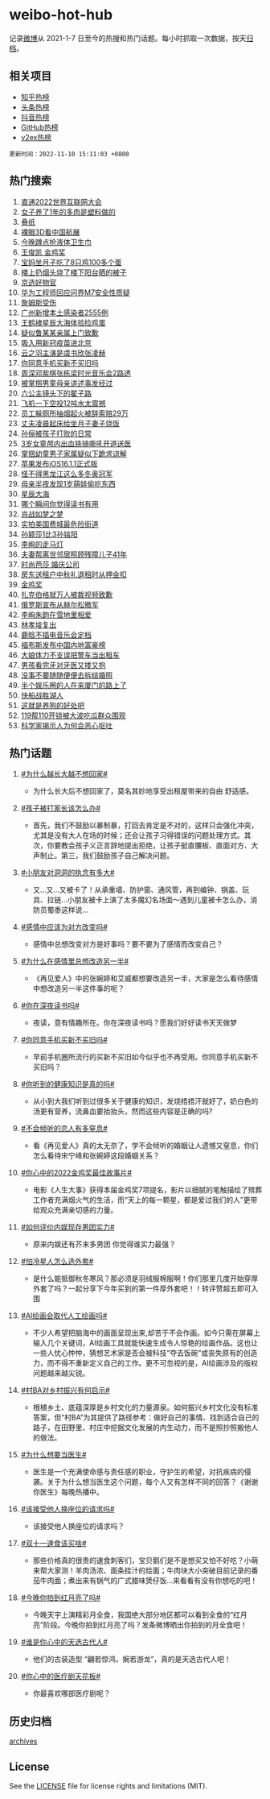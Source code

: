 # weibo-hot-hub

记录[微博](https://www.weibo.com)从 2021-1-7 日至今的热搜和热门话题。每小时抓取一次数据，按天[归档](archives)。

## 相关项目

- [知乎热榜](https://github.com/lonnyzhang423/zhihu-hot-hub)
- [头条热榜](https://github.com/lonnyzhang423/toutiao-hot-hub)
- [抖音热榜](https://github.com/lonnyzhang423/douyin-hot-hub)
- [GitHub热榜](https://github.com/lonnyzhang423/github-hot-hub)
- [v2ex热榜](https://github.com/lonnyzhang423/v2ex-hot-hub)


`更新时间：2022-11-10 15:11:03 +0800`

## 热门搜索

1. [直通2022世界互联网大会](https://m.weibo.cn/search?containerid=100103type%3D1%26t%3D10%26q%3D%23%E7%9B%B4%E9%80%9A2022%E4%B8%96%E7%95%8C%E4%BA%92%E8%81%94%E7%BD%91%E5%A4%A7%E4%BC%9A%23&stream_entry_id=51&isnewpage=1&extparam=seat%3D1%26c_type%3D51%26filter_type%3Drealtimehot%26pos%3D0%26cate%3D10103%26dgr%3D0%26display_time%3D1668064261%26pre_seqid%3D1668064261982012058308&luicode=10000011&lfid=106003type%253D25%2526t%253D3%2526disable_hot%253D1%2526filter_type%253Drealtimehot)
1. [女子养了1年的多肉是塑料做的](https://m.weibo.cn/search?containerid=100103type%3D1%26t%3D10%26q%3D%23%E5%A5%B3%E5%AD%90%E5%85%BB%E4%BA%861%E5%B9%B4%E7%9A%84%E5%A4%9A%E8%82%89%E6%98%AF%E5%A1%91%E6%96%99%E5%81%9A%E7%9A%84%23&stream_entry_id=31&isnewpage=1&extparam=seat%3D1%26c_type%3D31%26filter_type%3Drealtimehot%26pos%3D0%26band_rank%3D1%26q%3D%2523%25E5%25A5%25B3%25E5%25AD%2590%25E5%2585%25BB%25E4%25BA%25861%25E5%25B9%25B4%25E7%259A%2584%25E5%25A4%259A%25E8%2582%2589%25E6%2598%25AF%25E5%25A1%2591%25E6%2596%2599%25E5%2581%259A%25E7%259A%2584%2523%26dgr%3D0%26realpos%3D1%26flag%3D0%26cate%3D5001%26lcate%3D5001%26display_time%3D1668064261%26pre_seqid%3D1668064261982012058308&luicode=10000011&lfid=106003type%253D25%2526t%253D3%2526disable_hot%253D1%2526filter_type%253Drealtimehot)
1. [叠纸](https://m.weibo.cn/search?containerid=100103type%3D1%26t%3D10%26q%3D%E5%8F%A0%E7%BA%B8&stream_entry_id=31&isnewpage=1&extparam=seat%3D1%26c_type%3D31%26filter_type%3Drealtimehot%26pos%3D1%26band_rank%3D2%26q%3D%25E5%258F%25A0%25E7%25BA%25B8%26dgr%3D0%26realpos%3D2%26flag%3D1%26cate%3D5001%26lcate%3D5001%26display_time%3D1668064261%26pre_seqid%3D1668064261982012058308&luicode=10000011&lfid=106003type%253D25%2526t%253D3%2526disable_hot%253D1%2526filter_type%253Drealtimehot)
1. [裸眼3D看中国航展](https://m.weibo.cn/search?containerid=100103type%3D1%26t%3D10%26q%3D%23%E8%A3%B8%E7%9C%BC3D%E7%9C%8B%E4%B8%AD%E5%9B%BD%E8%88%AA%E5%B1%95%23&stream_entry_id=31&isnewpage=1&extparam=seat%3D1%26c_type%3D31%26filter_type%3Drealtimehot%26pos%3D2%26band_rank%3D3%26q%3D%2523%25E8%25A3%25B8%25E7%259C%25BC3D%25E7%259C%258B%25E4%25B8%25AD%25E5%259B%25BD%25E8%2588%25AA%25E5%25B1%2595%2523%26dgr%3D0%26realpos%3D3%26flag%3D0%26cate%3D5001%26lcate%3D5001%26display_time%3D1668064261%26pre_seqid%3D1668064261982012058308&luicode=10000011&lfid=106003type%253D25%2526t%253D3%2526disable_hot%253D1%2526filter_type%253Drealtimehot)
1. [今晚蹲点抢液体卫生巾](https://m.weibo.cn/search?containerid=100103type%3D1%26t%3D10%26q%3D%23%E4%BB%8A%E6%99%9A%E8%B9%B2%E7%82%B9%E6%8A%A2%E6%B6%B2%E4%BD%93%E5%8D%AB%E7%94%9F%E5%B7%BE%23&stream_entry_id=31&isnewpage=1&extparam=seat%3D1%26c_type%3D31%26filter_type%3Drealtimehot%26topic_ad%3D1%26pos%3D3%26band_rank%3D4%26q%3D%2523%25E4%25BB%258A%25E6%2599%259A%25E8%25B9%25B2%25E7%2582%25B9%25E6%258A%25A2%25E6%25B6%25B2%25E4%25BD%2593%25E5%258D%25AB%25E7%2594%259F%25E5%25B7%25BE%2523%26dgr%3D0%26adid%3D171368%26cate%3D5001%26lcate%3D5001%26display_time%3D1668064261%26pre_seqid%3D1668064261982012058308&luicode=10000011&lfid=106003type%253D25%2526t%253D3%2526disable_hot%253D1%2526filter_type%253Drealtimehot)
1. [王俊凯 金鸡奖](https://m.weibo.cn/search?containerid=100103type%3D1%26t%3D10%26q%3D%E7%8E%8B%E4%BF%8A%E5%87%AF+%E9%87%91%E9%B8%A1%E5%A5%96&stream_entry_id=31&isnewpage=1&extparam=seat%3D1%26c_type%3D31%26filter_type%3Drealtimehot%26pos%3D4%26band_rank%3D4%26q%3D%25E7%258E%258B%25E4%25BF%258A%25E5%2587%25AF%2520%25E9%2587%2591%25E9%25B8%25A1%25E5%25A5%2596%26dgr%3D0%26realpos%3D4%26flag%3D1%26cate%3D5001%26lcate%3D5001%26display_time%3D1668064261%26pre_seqid%3D1668064261982012058308&luicode=10000011&lfid=106003type%253D25%2526t%253D3%2526disable_hot%253D1%2526filter_type%253Drealtimehot)
1. [宝妈坐月子吃了8只鸡100多个蛋](https://m.weibo.cn/search?containerid=100103type%3D1%26t%3D10%26q%3D%23%E5%AE%9D%E5%A6%88%E5%9D%90%E6%9C%88%E5%AD%90%E5%90%83%E4%BA%868%E5%8F%AA%E9%B8%A1100%E5%A4%9A%E4%B8%AA%E8%9B%8B%23&stream_entry_id=31&isnewpage=1&extparam=seat%3D1%26c_type%3D31%26filter_type%3Drealtimehot%26pos%3D5%26band_rank%3D5%26q%3D%2523%25E5%25AE%259D%25E5%25A6%2588%25E5%259D%2590%25E6%259C%2588%25E5%25AD%2590%25E5%2590%2583%25E4%25BA%25868%25E5%258F%25AA%25E9%25B8%25A1100%25E5%25A4%259A%25E4%25B8%25AA%25E8%259B%258B%2523%26dgr%3D0%26realpos%3D5%26flag%3D2%26cate%3D5001%26lcate%3D5001%26display_time%3D1668064261%26pre_seqid%3D1668064261982012058308&luicode=10000011&lfid=106003type%253D25%2526t%253D3%2526disable_hot%253D1%2526filter_type%253Drealtimehot)
1. [楼上扔烟头烧了楼下阳台晒的被子](https://m.weibo.cn/search?containerid=100103type%3D1%26t%3D10%26q%3D%23%E6%A5%BC%E4%B8%8A%E6%89%94%E7%83%9F%E5%A4%B4%E7%83%A7%E4%BA%86%E6%A5%BC%E4%B8%8B%E9%98%B3%E5%8F%B0%E6%99%92%E7%9A%84%E8%A2%AB%E5%AD%90%23&stream_entry_id=31&isnewpage=1&extparam=seat%3D1%26c_type%3D31%26filter_type%3Drealtimehot%26pos%3D6%26band_rank%3D6%26q%3D%2523%25E6%25A5%25BC%25E4%25B8%258A%25E6%2589%2594%25E7%2583%259F%25E5%25A4%25B4%25E7%2583%25A7%25E4%25BA%2586%25E6%25A5%25BC%25E4%25B8%258B%25E9%2598%25B3%25E5%258F%25B0%25E6%2599%2592%25E7%259A%2584%25E8%25A2%25AB%25E5%25AD%2590%2523%26dgr%3D0%26realpos%3D6%26flag%3D1%26cate%3D5001%26lcate%3D5001%26display_time%3D1668064261%26pre_seqid%3D1668064261982012058308&luicode=10000011&lfid=106003type%253D25%2526t%253D3%2526disable_hot%253D1%2526filter_type%253Drealtimehot)
1. [京选好物官](https://m.weibo.cn/search?containerid=100103type%3D1%26t%3D10%26q%3D%23%E4%BA%AC%E9%80%89%E5%A5%BD%E7%89%A9%E5%AE%98%23&stream_entry_id=31&isnewpage=1&extparam=seat%3D1%26c_type%3D31%26filter_type%3Drealtimehot%26topic_ad%3D1%26pos%3D7%26band_rank%3D7%26q%3D%2523%25E4%25BA%25AC%25E9%2580%2589%25E5%25A5%25BD%25E7%2589%25A9%25E5%25AE%2598%2523%26dgr%3D0%26adid%3D170898%26cate%3D5001%26lcate%3D5001%26display_time%3D1668064261%26pre_seqid%3D1668064261982012058308&luicode=10000011&lfid=106003type%253D25%2526t%253D3%2526disable_hot%253D1%2526filter_type%253Drealtimehot)
1. [华为工程师回应问界M7安全性质疑](https://m.weibo.cn/search?containerid=100103type%3D1%26t%3D10%26q%3D%23%E5%8D%8E%E4%B8%BA%E5%B7%A5%E7%A8%8B%E5%B8%88%E5%9B%9E%E5%BA%94%E9%97%AE%E7%95%8CM7%E5%AE%89%E5%85%A8%E6%80%A7%E8%B4%A8%E7%96%91%23&stream_entry_id=31&isnewpage=1&extparam=seat%3D1%26c_type%3D31%26filter_type%3Drealtimehot%26pos%3D8%26band_rank%3D7%26q%3D%2523%25E5%258D%258E%25E4%25B8%25BA%25E5%25B7%25A5%25E7%25A8%258B%25E5%25B8%2588%25E5%259B%259E%25E5%25BA%2594%25E9%2597%25AE%25E7%2595%258CM7%25E5%25AE%2589%25E5%2585%25A8%25E6%2580%25A7%25E8%25B4%25A8%25E7%2596%2591%2523%26dgr%3D0%26realpos%3D7%26flag%3D1%26cate%3D5001%26lcate%3D5001%26display_time%3D1668064261%26pre_seqid%3D1668064261982012058308&luicode=10000011&lfid=106003type%253D25%2526t%253D3%2526disable_hot%253D1%2526filter_type%253Drealtimehot)
1. [詹姆斯受伤](https://m.weibo.cn/search?containerid=100103type%3D1%26t%3D10%26q%3D%23%E8%A9%B9%E5%A7%86%E6%96%AF%E5%8F%97%E4%BC%A4%23&stream_entry_id=31&isnewpage=1&extparam=seat%3D1%26c_type%3D31%26filter_type%3Drealtimehot%26pos%3D9%26band_rank%3D8%26q%3D%2523%25E8%25A9%25B9%25E5%25A7%2586%25E6%2596%25AF%25E5%258F%2597%25E4%25BC%25A4%2523%26dgr%3D0%26realpos%3D8%26flag%3D1%26cate%3D5001%26lcate%3D5001%26display_time%3D1668064261%26pre_seqid%3D1668064261982012058308&luicode=10000011&lfid=106003type%253D25%2526t%253D3%2526disable_hot%253D1%2526filter_type%253Drealtimehot)
1. [广州新增本土感染者2555例](https://m.weibo.cn/search?containerid=100103type%3D1%26t%3D10%26q%3D%23%E5%B9%BF%E5%B7%9E%E6%96%B0%E5%A2%9E%E6%9C%AC%E5%9C%9F%E6%84%9F%E6%9F%93%E8%80%852555%E4%BE%8B%23&stream_entry_id=31&isnewpage=1&extparam=seat%3D1%26c_type%3D31%26filter_type%3Drealtimehot%26pos%3D10%26band_rank%3D9%26q%3D%2523%25E5%25B9%25BF%25E5%25B7%259E%25E6%2596%25B0%25E5%25A2%259E%25E6%259C%25AC%25E5%259C%259F%25E6%2584%259F%25E6%259F%2593%25E8%2580%25852555%25E4%25BE%258B%2523%26dgr%3D0%26realpos%3D9%26flag%3D0%26cate%3D5001%26lcate%3D5001%26display_time%3D1668064261%26pre_seqid%3D1668064261982012058308&luicode=10000011&lfid=106003type%253D25%2526t%253D3%2526disable_hot%253D1%2526filter_type%253Drealtimehot)
1. [王鹤棣星辰大海体验捡鸡蛋](https://m.weibo.cn/search?containerid=100103type%3D1%26t%3D10%26q%3D%23%E7%8E%8B%E9%B9%A4%E6%A3%A3%E6%98%9F%E8%BE%B0%E5%A4%A7%E6%B5%B7%E4%BD%93%E9%AA%8C%E6%8D%A1%E9%B8%A1%E8%9B%8B%23&stream_entry_id=31&isnewpage=1&extparam=seat%3D1%26c_type%3D31%26filter_type%3Drealtimehot%26pos%3D11%26band_rank%3D10%26q%3D%2523%25E7%258E%258B%25E9%25B9%25A4%25E6%25A3%25A3%25E6%2598%259F%25E8%25BE%25B0%25E5%25A4%25A7%25E6%25B5%25B7%25E4%25BD%2593%25E9%25AA%258C%25E6%258D%25A1%25E9%25B8%25A1%25E8%259B%258B%2523%26dgr%3D0%26realpos%3D10%26flag%3D1%26cate%3D5001%26lcate%3D5001%26display_time%3D1668064261%26pre_seqid%3D1668064261982012058308&luicode=10000011&lfid=106003type%253D25%2526t%253D3%2526disable_hot%253D1%2526filter_type%253Drealtimehot)
1. [疑似鲁某某亲属上门致歉](https://m.weibo.cn/search?containerid=100103type%3D1%26t%3D10%26q%3D%23%E7%96%91%E4%BC%BC%E9%B2%81%E6%9F%90%E6%9F%90%E4%BA%B2%E5%B1%9E%E4%B8%8A%E9%97%A8%E8%87%B4%E6%AD%89%23&stream_entry_id=31&isnewpage=1&extparam=seat%3D1%26c_type%3D31%26filter_type%3Drealtimehot%26pos%3D12%26band_rank%3D11%26q%3D%2523%25E7%2596%2591%25E4%25BC%25BC%25E9%25B2%2581%25E6%259F%2590%25E6%259F%2590%25E4%25BA%25B2%25E5%25B1%259E%25E4%25B8%258A%25E9%2597%25A8%25E8%2587%25B4%25E6%25AD%2589%2523%26dgr%3D0%26realpos%3D11%26flag%3D2%26cate%3D5001%26lcate%3D5001%26display_time%3D1668064261%26pre_seqid%3D1668064261982012058308&luicode=10000011&lfid=106003type%253D25%2526t%253D3%2526disable_hot%253D1%2526filter_type%253Drealtimehot)
1. [吸入用新冠疫苗进北京](https://m.weibo.cn/search?containerid=100103type%3D1%26t%3D10%26q%3D%23%E5%90%B8%E5%85%A5%E7%94%A8%E6%96%B0%E5%86%A0%E7%96%AB%E8%8B%97%E8%BF%9B%E5%8C%97%E4%BA%AC%23&stream_entry_id=31&isnewpage=1&extparam=seat%3D1%26c_type%3D31%26filter_type%3Drealtimehot%26pos%3D13%26band_rank%3D12%26q%3D%2523%25E5%2590%25B8%25E5%2585%25A5%25E7%2594%25A8%25E6%2596%25B0%25E5%2586%25A0%25E7%2596%25AB%25E8%258B%2597%25E8%25BF%259B%25E5%258C%2597%25E4%25BA%25AC%2523%26dgr%3D0%26realpos%3D12%26flag%3D1%26cate%3D5001%26lcate%3D5001%26display_time%3D1668064261%26pre_seqid%3D1668064261982012058308&luicode=10000011&lfid=106003type%253D25%2526t%253D3%2526disable_hot%253D1%2526filter_type%253Drealtimehot)
1. [云之羽主演是虞书欣张凌赫](https://m.weibo.cn/search?containerid=100103type%3D1%26t%3D10%26q%3D%23%E4%BA%91%E4%B9%8B%E7%BE%BD%E4%B8%BB%E6%BC%94%E6%98%AF%E8%99%9E%E4%B9%A6%E6%AC%A3%E5%BC%A0%E5%87%8C%E8%B5%AB%23&stream_entry_id=31&isnewpage=1&extparam=seat%3D1%26c_type%3D31%26filter_type%3Drealtimehot%26pos%3D14%26band_rank%3D13%26q%3D%2523%25E4%25BA%2591%25E4%25B9%258B%25E7%25BE%25BD%25E4%25B8%25BB%25E6%25BC%2594%25E6%2598%25AF%25E8%2599%259E%25E4%25B9%25A6%25E6%25AC%25A3%25E5%25BC%25A0%25E5%2587%258C%25E8%25B5%25AB%2523%26dgr%3D0%26realpos%3D13%26flag%3D0%26cate%3D5001%26lcate%3D5001%26display_time%3D1668064261%26pre_seqid%3D1668064261982012058308&luicode=10000011&lfid=106003type%253D25%2526t%253D3%2526disable_hot%253D1%2526filter_type%253Drealtimehot)
1. [你同意手机买新不买旧吗](https://m.weibo.cn/search?containerid=100103type%3D1%26t%3D10%26q%3D%23%E4%BD%A0%E5%90%8C%E6%84%8F%E6%89%8B%E6%9C%BA%E4%B9%B0%E6%96%B0%E4%B8%8D%E4%B9%B0%E6%97%A7%E5%90%97%23&stream_entry_id=31&isnewpage=1&extparam=seat%3D1%26c_type%3D31%26filter_type%3Drealtimehot%26pos%3D15%26band_rank%3D14%26q%3D%2523%25E4%25BD%25A0%25E5%2590%258C%25E6%2584%258F%25E6%2589%258B%25E6%259C%25BA%25E4%25B9%25B0%25E6%2596%25B0%25E4%25B8%258D%25E4%25B9%25B0%25E6%2597%25A7%25E5%2590%2597%2523%26dgr%3D0%26realpos%3D14%26flag%3D0%26cate%3D5001%26lcate%3D5001%26display_time%3D1668064261%26pre_seqid%3D1668064261982012058308&luicode=10000011&lfid=106003type%253D25%2526t%253D3%2526disable_hot%253D1%2526filter_type%253Drealtimehot)
1. [周深邓紫棋张栋梁时光音乐会2路透](https://m.weibo.cn/search?containerid=100103type%3D1%26t%3D10%26q%3D%23%E5%91%A8%E6%B7%B1%E9%82%93%E7%B4%AB%E6%A3%8B%E5%BC%A0%E6%A0%8B%E6%A2%81%E6%97%B6%E5%85%89%E9%9F%B3%E4%B9%90%E4%BC%9A2%E8%B7%AF%E9%80%8F%23&stream_entry_id=31&isnewpage=1&extparam=seat%3D1%26c_type%3D31%26filter_type%3Drealtimehot%26pos%3D16%26band_rank%3D15%26q%3D%2523%25E5%2591%25A8%25E6%25B7%25B1%25E9%2582%2593%25E7%25B4%25AB%25E6%25A3%258B%25E5%25BC%25A0%25E6%25A0%258B%25E6%25A2%2581%25E6%2597%25B6%25E5%2585%2589%25E9%259F%25B3%25E4%25B9%2590%25E4%25BC%259A2%25E8%25B7%25AF%25E9%2580%258F%2523%26dgr%3D0%26realpos%3D15%26flag%3D0%26cate%3D5001%26lcate%3D5001%26display_time%3D1668064261%26pre_seqid%3D1668064261982012058308&luicode=10000011&lfid=106003type%253D25%2526t%253D3%2526disable_hot%253D1%2526filter_type%253Drealtimehot)
1. [被掌掴男童母亲讲述事发经过](https://m.weibo.cn/search?containerid=100103type%3D1%26t%3D10%26q%3D%23%E8%A2%AB%E6%8E%8C%E6%8E%B4%E7%94%B7%E7%AB%A5%E6%AF%8D%E4%BA%B2%E8%AE%B2%E8%BF%B0%E4%BA%8B%E5%8F%91%E7%BB%8F%E8%BF%87%23&stream_entry_id=31&isnewpage=1&extparam=seat%3D1%26c_type%3D31%26filter_type%3Drealtimehot%26pos%3D17%26band_rank%3D16%26q%3D%2523%25E8%25A2%25AB%25E6%258E%258C%25E6%258E%25B4%25E7%2594%25B7%25E7%25AB%25A5%25E6%25AF%258D%25E4%25BA%25B2%25E8%25AE%25B2%25E8%25BF%25B0%25E4%25BA%258B%25E5%258F%2591%25E7%25BB%258F%25E8%25BF%2587%2523%26dgr%3D0%26realpos%3D16%26flag%3D0%26cate%3D5001%26lcate%3D5001%26display_time%3D1668064261%26pre_seqid%3D1668064261982012058308&luicode=10000011&lfid=106003type%253D25%2526t%253D3%2526disable_hot%253D1%2526filter_type%253Drealtimehot)
1. [六公主镜头下的翟子路](https://m.weibo.cn/search?containerid=100103type%3D1%26t%3D10%26q%3D%23%E5%85%AD%E5%85%AC%E4%B8%BB%E9%95%9C%E5%A4%B4%E4%B8%8B%E7%9A%84%E7%BF%9F%E5%AD%90%E8%B7%AF%23&stream_entry_id=31&isnewpage=1&extparam=seat%3D1%26c_type%3D31%26filter_type%3Drealtimehot%26pos%3D18%26band_rank%3D17%26q%3D%2523%25E5%2585%25AD%25E5%2585%25AC%25E4%25B8%25BB%25E9%2595%259C%25E5%25A4%25B4%25E4%25B8%258B%25E7%259A%2584%25E7%25BF%259F%25E5%25AD%2590%25E8%25B7%25AF%2523%26dgr%3D0%26realpos%3D17%26flag%3D1%26cate%3D5001%26lcate%3D5001%26display_time%3D1668064261%26pre_seqid%3D1668064261982012058308&luicode=10000011&lfid=106003type%253D25%2526t%253D3%2526disable_hot%253D1%2526filter_type%253Drealtimehot)
1. [飞机一下空投12吨水太震撼](https://m.weibo.cn/search?containerid=100103type%3D1%26t%3D10%26q%3D%23%E9%A3%9E%E6%9C%BA%E4%B8%80%E4%B8%8B%E7%A9%BA%E6%8A%9512%E5%90%A8%E6%B0%B4%E5%A4%AA%E9%9C%87%E6%92%BC%23&stream_entry_id=31&isnewpage=1&extparam=seat%3D1%26c_type%3D31%26filter_type%3Drealtimehot%26pos%3D19%26band_rank%3D18%26q%3D%2523%25E9%25A3%259E%25E6%259C%25BA%25E4%25B8%2580%25E4%25B8%258B%25E7%25A9%25BA%25E6%258A%259512%25E5%2590%25A8%25E6%25B0%25B4%25E5%25A4%25AA%25E9%259C%2587%25E6%2592%25BC%2523%26dgr%3D0%26realpos%3D18%26flag%3D1%26cate%3D5001%26lcate%3D5001%26display_time%3D1668064261%26pre_seqid%3D1668064261982012058308&luicode=10000011&lfid=106003type%253D25%2526t%253D3%2526disable_hot%253D1%2526filter_type%253Drealtimehot)
1. [员工躲厕所抽烟起火被辞索赔29万](https://m.weibo.cn/search?containerid=100103type%3D1%26t%3D10%26q%3D%23%E5%91%98%E5%B7%A5%E8%BA%B2%E5%8E%95%E6%89%80%E6%8A%BD%E7%83%9F%E8%B5%B7%E7%81%AB%E8%A2%AB%E8%BE%9E%E7%B4%A2%E8%B5%9429%E4%B8%87%23&stream_entry_id=31&isnewpage=1&extparam=seat%3D1%26c_type%3D31%26filter_type%3Drealtimehot%26pos%3D20%26band_rank%3D19%26q%3D%2523%25E5%2591%2598%25E5%25B7%25A5%25E8%25BA%25B2%25E5%258E%2595%25E6%2589%2580%25E6%258A%25BD%25E7%2583%259F%25E8%25B5%25B7%25E7%2581%25AB%25E8%25A2%25AB%25E8%25BE%259E%25E7%25B4%25A2%25E8%25B5%259429%25E4%25B8%2587%2523%26dgr%3D0%26realpos%3D19%26flag%3D0%26cate%3D5001%26lcate%3D5001%26display_time%3D1668064261%26pre_seqid%3D1668064261982012058308&luicode=10000011&lfid=106003type%253D25%2526t%253D3%2526disable_hot%253D1%2526filter_type%253Drealtimehot)
1. [丈夫凌晨起床给坐月子妻子烧饭](https://m.weibo.cn/search?containerid=100103type%3D1%26t%3D10%26q%3D%23%E4%B8%88%E5%A4%AB%E5%87%8C%E6%99%A8%E8%B5%B7%E5%BA%8A%E7%BB%99%E5%9D%90%E6%9C%88%E5%AD%90%E5%A6%BB%E5%AD%90%E7%83%A7%E9%A5%AD%23&stream_entry_id=31&isnewpage=1&extparam=seat%3D1%26c_type%3D31%26filter_type%3Drealtimehot%26pos%3D21%26band_rank%3D20%26q%3D%2523%25E4%25B8%2588%25E5%25A4%25AB%25E5%2587%258C%25E6%2599%25A8%25E8%25B5%25B7%25E5%25BA%258A%25E7%25BB%2599%25E5%259D%2590%25E6%259C%2588%25E5%25AD%2590%25E5%25A6%25BB%25E5%25AD%2590%25E7%2583%25A7%25E9%25A5%25AD%2523%26dgr%3D0%26realpos%3D20%26flag%3D0%26cate%3D5001%26lcate%3D5001%26display_time%3D1668064261%26pre_seqid%3D1668064261982012058308&luicode=10000011&lfid=106003type%253D25%2526t%253D3%2526disable_hot%253D1%2526filter_type%253Drealtimehot)
1. [孙俪被孩子打败的日常](https://m.weibo.cn/search?containerid=100103type%3D1%26t%3D10%26q%3D%23%E5%AD%99%E4%BF%AA%E8%A2%AB%E5%AD%A9%E5%AD%90%E6%89%93%E8%B4%A5%E7%9A%84%E6%97%A5%E5%B8%B8%23&stream_entry_id=31&isnewpage=1&extparam=seat%3D1%26c_type%3D31%26filter_type%3Drealtimehot%26pos%3D22%26band_rank%3D21%26q%3D%2523%25E5%25AD%2599%25E4%25BF%25AA%25E8%25A2%25AB%25E5%25AD%25A9%25E5%25AD%2590%25E6%2589%2593%25E8%25B4%25A5%25E7%259A%2584%25E6%2597%25A5%25E5%25B8%25B8%2523%26dgr%3D0%26realpos%3D21%26flag%3D0%26cate%3D5001%26lcate%3D5001%26display_time%3D1668064261%26pre_seqid%3D1668064261982012058308&luicode=10000011&lfid=106003type%253D25%2526t%253D3%2526disable_hot%253D1%2526filter_type%253Drealtimehot)
1. [3岁女童颅内出血铁骑嘶吼开道送医](https://m.weibo.cn/search?containerid=100103type%3D1%26t%3D10%26q%3D%233%E5%B2%81%E5%A5%B3%E7%AB%A5%E9%A2%85%E5%86%85%E5%87%BA%E8%A1%80%E9%93%81%E9%AA%91%E5%98%B6%E5%90%BC%E5%BC%80%E9%81%93%E9%80%81%E5%8C%BB%23&stream_entry_id=31&isnewpage=1&extparam=seat%3D1%26c_type%3D31%26filter_type%3Drealtimehot%26pos%3D23%26band_rank%3D22%26q%3D%25233%25E5%25B2%2581%25E5%25A5%25B3%25E7%25AB%25A5%25E9%25A2%2585%25E5%2586%2585%25E5%2587%25BA%25E8%25A1%2580%25E9%2593%2581%25E9%25AA%2591%25E5%2598%25B6%25E5%2590%25BC%25E5%25BC%2580%25E9%2581%2593%25E9%2580%2581%25E5%258C%25BB%2523%26dgr%3D0%26realpos%3D22%26flag%3D0%26cate%3D5001%26lcate%3D5001%26display_time%3D1668064261%26pre_seqid%3D1668064261982012058308&luicode=10000011&lfid=106003type%253D25%2526t%253D3%2526disable_hot%253D1%2526filter_type%253Drealtimehot)
1. [掌掴幼童男子家属疑似下跪求谅解](https://m.weibo.cn/search?containerid=100103type%3D1%26t%3D10%26q%3D%23%E6%8E%8C%E6%8E%B4%E5%B9%BC%E7%AB%A5%E7%94%B7%E5%AD%90%E5%AE%B6%E5%B1%9E%E7%96%91%E4%BC%BC%E4%B8%8B%E8%B7%AA%E6%B1%82%E8%B0%85%E8%A7%A3%23&stream_entry_id=31&isnewpage=1&extparam=seat%3D1%26c_type%3D31%26filter_type%3Drealtimehot%26pos%3D24%26band_rank%3D23%26q%3D%2523%25E6%258E%258C%25E6%258E%25B4%25E5%25B9%25BC%25E7%25AB%25A5%25E7%2594%25B7%25E5%25AD%2590%25E5%25AE%25B6%25E5%25B1%259E%25E7%2596%2591%25E4%25BC%25BC%25E4%25B8%258B%25E8%25B7%25AA%25E6%25B1%2582%25E8%25B0%2585%25E8%25A7%25A3%2523%26dgr%3D0%26realpos%3D23%26flag%3D0%26cate%3D5001%26lcate%3D5001%26display_time%3D1668064261%26pre_seqid%3D1668064261982012058308&luicode=10000011&lfid=106003type%253D25%2526t%253D3%2526disable_hot%253D1%2526filter_type%253Drealtimehot)
1. [苹果发布iOS16.1.1正式版](https://m.weibo.cn/search?containerid=100103type%3D1%26t%3D10%26q%3D%23%E8%8B%B9%E6%9E%9C%E5%8F%91%E5%B8%83iOS16.1.1%E6%AD%A3%E5%BC%8F%E7%89%88%23&stream_entry_id=31&isnewpage=1&extparam=seat%3D1%26c_type%3D31%26filter_type%3Drealtimehot%26pos%3D25%26band_rank%3D24%26q%3D%2523%25E8%258B%25B9%25E6%259E%259C%25E5%258F%2591%25E5%25B8%2583iOS16.1.1%25E6%25AD%25A3%25E5%25BC%258F%25E7%2589%2588%2523%26dgr%3D0%26realpos%3D24%26flag%3D0%26cate%3D5001%26lcate%3D5001%26display_time%3D1668064261%26pre_seqid%3D1668064261982012058308&luicode=10000011&lfid=106003type%253D25%2526t%253D3%2526disable_hot%253D1%2526filter_type%253Drealtimehot)
1. [怪不得黑龙江这么多冬奥冠军](https://m.weibo.cn/search?containerid=100103type%3D1%26t%3D10%26q%3D%23%E6%80%AA%E4%B8%8D%E5%BE%97%E9%BB%91%E9%BE%99%E6%B1%9F%E8%BF%99%E4%B9%88%E5%A4%9A%E5%86%AC%E5%A5%A5%E5%86%A0%E5%86%9B%23&stream_entry_id=31&isnewpage=1&extparam=seat%3D1%26c_type%3D31%26filter_type%3Drealtimehot%26pos%3D26%26band_rank%3D25%26q%3D%2523%25E6%2580%25AA%25E4%25B8%258D%25E5%25BE%2597%25E9%25BB%2591%25E9%25BE%2599%25E6%25B1%259F%25E8%25BF%2599%25E4%25B9%2588%25E5%25A4%259A%25E5%2586%25AC%25E5%25A5%25A5%25E5%2586%25A0%25E5%2586%259B%2523%26dgr%3D0%26realpos%3D25%26flag%3D0%26cate%3D5001%26lcate%3D5001%26display_time%3D1668064261%26pre_seqid%3D1668064261982012058308&luicode=10000011&lfid=106003type%253D25%2526t%253D3%2526disable_hot%253D1%2526filter_type%253Drealtimehot)
1. [母亲半夜发现1岁萌娃偷吃东西](https://m.weibo.cn/search?containerid=100103type%3D1%26t%3D10%26q%3D%23%E6%AF%8D%E4%BA%B2%E5%8D%8A%E5%A4%9C%E5%8F%91%E7%8E%B01%E5%B2%81%E8%90%8C%E5%A8%83%E5%81%B7%E5%90%83%E4%B8%9C%E8%A5%BF%23&stream_entry_id=31&isnewpage=1&extparam=seat%3D1%26c_type%3D31%26filter_type%3Drealtimehot%26pos%3D27%26band_rank%3D26%26q%3D%2523%25E6%25AF%258D%25E4%25BA%25B2%25E5%258D%258A%25E5%25A4%259C%25E5%258F%2591%25E7%258E%25B01%25E5%25B2%2581%25E8%2590%258C%25E5%25A8%2583%25E5%2581%25B7%25E5%2590%2583%25E4%25B8%259C%25E8%25A5%25BF%2523%26dgr%3D0%26realpos%3D26%26flag%3D0%26cate%3D5001%26lcate%3D5001%26display_time%3D1668064261%26pre_seqid%3D1668064261982012058308&luicode=10000011&lfid=106003type%253D25%2526t%253D3%2526disable_hot%253D1%2526filter_type%253Drealtimehot)
1. [星辰大海](https://m.weibo.cn/search?containerid=100103type%3D1%26t%3D10%26q%3D%23%E6%98%9F%E8%BE%B0%E5%A4%A7%E6%B5%B7%23&stream_entry_id=31&isnewpage=1&extparam=seat%3D1%26c_type%3D31%26filter_type%3Drealtimehot%26pos%3D28%26band_rank%3D27%26q%3D%2523%25E6%2598%259F%25E8%25BE%25B0%25E5%25A4%25A7%25E6%25B5%25B7%2523%26dgr%3D0%26realpos%3D27%26flag%3D0%26cate%3D5001%26lcate%3D5001%26display_time%3D1668064261%26pre_seqid%3D1668064261982012058308&luicode=10000011&lfid=106003type%253D25%2526t%253D3%2526disable_hot%253D1%2526filter_type%253Drealtimehot)
1. [哪个瞬间你觉得读书有用](https://m.weibo.cn/search?containerid=100103type%3D1%26t%3D10%26q%3D%23%E5%93%AA%E4%B8%AA%E7%9E%AC%E9%97%B4%E4%BD%A0%E8%A7%89%E5%BE%97%E8%AF%BB%E4%B9%A6%E6%9C%89%E7%94%A8%23&stream_entry_id=31&isnewpage=1&extparam=seat%3D1%26c_type%3D31%26filter_type%3Drealtimehot%26pos%3D29%26band_rank%3D28%26q%3D%2523%25E5%2593%25AA%25E4%25B8%25AA%25E7%259E%25AC%25E9%2597%25B4%25E4%25BD%25A0%25E8%25A7%2589%25E5%25BE%2597%25E8%25AF%25BB%25E4%25B9%25A6%25E6%259C%2589%25E7%2594%25A8%2523%26dgr%3D0%26realpos%3D28%26flag%3D1%26cate%3D5001%26lcate%3D5001%26display_time%3D1668064261%26pre_seqid%3D1668064261982012058308&luicode=10000011&lfid=106003type%253D25%2526t%253D3%2526disable_hot%253D1%2526filter_type%253Drealtimehot)
1. [肖战如梦之梦](https://m.weibo.cn/search?containerid=100103type%3D1%26t%3D10%26q%3D%E8%82%96%E6%88%98%E5%A6%82%E6%A2%A6%E4%B9%8B%E6%A2%A6&stream_entry_id=31&isnewpage=1&extparam=seat%3D1%26c_type%3D31%26filter_type%3Drealtimehot%26pos%3D30%26band_rank%3D29%26q%3D%25E8%2582%2596%25E6%2588%2598%25E5%25A6%2582%25E6%25A2%25A6%25E4%25B9%258B%25E6%25A2%25A6%26dgr%3D0%26realpos%3D29%26flag%3D0%26cate%3D5001%26lcate%3D5001%26display_time%3D1668064261%26pre_seqid%3D1668064261982012058308&luicode=10000011&lfid=106003type%253D25%2526t%253D3%2526disable_hot%253D1%2526filter_type%253Drealtimehot)
1. [实拍美国费城最危险街道](https://m.weibo.cn/search?containerid=100103type%3D1%26t%3D10%26q%3D%23%E5%AE%9E%E6%8B%8D%E7%BE%8E%E5%9B%BD%E8%B4%B9%E5%9F%8E%E6%9C%80%E5%8D%B1%E9%99%A9%E8%A1%97%E9%81%93%23&stream_entry_id=31&isnewpage=1&extparam=seat%3D1%26c_type%3D31%26filter_type%3Drealtimehot%26pos%3D31%26band_rank%3D30%26q%3D%2523%25E5%25AE%259E%25E6%258B%258D%25E7%25BE%258E%25E5%259B%25BD%25E8%25B4%25B9%25E5%259F%258E%25E6%259C%2580%25E5%258D%25B1%25E9%2599%25A9%25E8%25A1%2597%25E9%2581%2593%2523%26dgr%3D0%26realpos%3D30%26flag%3D0%26cate%3D5001%26lcate%3D5001%26display_time%3D1668064261%26pre_seqid%3D1668064261982012058308&luicode=10000011&lfid=106003type%253D25%2526t%253D3%2526disable_hot%253D1%2526filter_type%253Drealtimehot)
1. [孙颖莎1比3孙铭阳](https://m.weibo.cn/search?containerid=100103type%3D1%26t%3D10%26q%3D%23%E5%AD%99%E9%A2%96%E8%8E%8E1%E6%AF%943%E5%AD%99%E9%93%AD%E9%98%B3%23&stream_entry_id=31&isnewpage=1&extparam=seat%3D1%26c_type%3D31%26filter_type%3Drealtimehot%26pos%3D32%26band_rank%3D31%26q%3D%2523%25E5%25AD%2599%25E9%25A2%2596%25E8%258E%258E1%25E6%25AF%25943%25E5%25AD%2599%25E9%2593%25AD%25E9%2598%25B3%2523%26dgr%3D0%26realpos%3D31%26flag%3D0%26cate%3D5001%26lcate%3D5001%26display_time%3D1668064261%26pre_seqid%3D1668064261982012058308&luicode=10000011&lfid=106003type%253D25%2526t%253D3%2526disable_hot%253D1%2526filter_type%253Drealtimehot)
1. [李峋的走马灯](https://m.weibo.cn/search?containerid=100103type%3D1%26t%3D10%26q%3D%23%E6%9D%8E%E5%B3%8B%E7%9A%84%E8%B5%B0%E9%A9%AC%E7%81%AF%23&stream_entry_id=31&isnewpage=1&extparam=seat%3D1%26c_type%3D31%26filter_type%3Drealtimehot%26pos%3D33%26band_rank%3D32%26q%3D%2523%25E6%259D%258E%25E5%25B3%258B%25E7%259A%2584%25E8%25B5%25B0%25E9%25A9%25AC%25E7%2581%25AF%2523%26dgr%3D0%26realpos%3D32%26flag%3D1%26cate%3D5001%26lcate%3D5001%26display_time%3D1668064261%26pre_seqid%3D1668064261982012058308&luicode=10000011&lfid=106003type%253D25%2526t%253D3%2526disable_hot%253D1%2526filter_type%253Drealtimehot)
1. [夫妻帮离世邻居照顾残障儿子41年](https://m.weibo.cn/search?containerid=100103type%3D1%26t%3D10%26q%3D%23%E5%A4%AB%E5%A6%BB%E5%B8%AE%E7%A6%BB%E4%B8%96%E9%82%BB%E5%B1%85%E7%85%A7%E9%A1%BE%E6%AE%8B%E9%9A%9C%E5%84%BF%E5%AD%9041%E5%B9%B4%23&stream_entry_id=31&isnewpage=1&extparam=seat%3D1%26c_type%3D31%26filter_type%3Drealtimehot%26pos%3D34%26band_rank%3D33%26q%3D%2523%25E5%25A4%25AB%25E5%25A6%25BB%25E5%25B8%25AE%25E7%25A6%25BB%25E4%25B8%2596%25E9%2582%25BB%25E5%25B1%2585%25E7%2585%25A7%25E9%25A1%25BE%25E6%25AE%258B%25E9%259A%259C%25E5%2584%25BF%25E5%25AD%259041%25E5%25B9%25B4%2523%26dgr%3D0%26realpos%3D33%26flag%3D1%26cate%3D5001%26lcate%3D5001%26display_time%3D1668064261%26pre_seqid%3D1668064261982012058308&luicode=10000011&lfid=106003type%253D25%2526t%253D3%2526disable_hot%253D1%2526filter_type%253Drealtimehot)
1. [时尚芭莎 婚庆公司](https://m.weibo.cn/search?containerid=100103type%3D1%26t%3D10%26q%3D%E6%97%B6%E5%B0%9A%E8%8A%AD%E8%8E%8E+%E5%A9%9A%E5%BA%86%E5%85%AC%E5%8F%B8&stream_entry_id=31&isnewpage=1&extparam=seat%3D1%26c_type%3D31%26filter_type%3Drealtimehot%26pos%3D35%26band_rank%3D34%26q%3D%25E6%2597%25B6%25E5%25B0%259A%25E8%258A%25AD%25E8%258E%258E%2520%25E5%25A9%259A%25E5%25BA%2586%25E5%2585%25AC%25E5%258F%25B8%26dgr%3D0%26realpos%3D34%26flag%3D0%26cate%3D5001%26lcate%3D5001%26display_time%3D1668064261%26pre_seqid%3D1668064261982012058308&luicode=10000011&lfid=106003type%253D25%2526t%253D3%2526disable_hot%253D1%2526filter_type%253Drealtimehot)
1. [房东送租户中秋礼退租时从押金扣](https://m.weibo.cn/search?containerid=100103type%3D1%26t%3D10%26q%3D%23%E6%88%BF%E4%B8%9C%E9%80%81%E7%A7%9F%E6%88%B7%E4%B8%AD%E7%A7%8B%E7%A4%BC%E9%80%80%E7%A7%9F%E6%97%B6%E4%BB%8E%E6%8A%BC%E9%87%91%E6%89%A3%23&stream_entry_id=31&isnewpage=1&extparam=seat%3D1%26c_type%3D31%26filter_type%3Drealtimehot%26pos%3D36%26band_rank%3D35%26q%3D%2523%25E6%2588%25BF%25E4%25B8%259C%25E9%2580%2581%25E7%25A7%259F%25E6%2588%25B7%25E4%25B8%25AD%25E7%25A7%258B%25E7%25A4%25BC%25E9%2580%2580%25E7%25A7%259F%25E6%2597%25B6%25E4%25BB%258E%25E6%258A%25BC%25E9%2587%2591%25E6%2589%25A3%2523%26dgr%3D0%26realpos%3D35%26flag%3D0%26cate%3D5001%26lcate%3D5001%26display_time%3D1668064261%26pre_seqid%3D1668064261982012058308&luicode=10000011&lfid=106003type%253D25%2526t%253D3%2526disable_hot%253D1%2526filter_type%253Drealtimehot)
1. [金鸡奖](https://m.weibo.cn/search?containerid=100103type%3D1%26t%3D10%26q%3D%E9%87%91%E9%B8%A1%E5%A5%96&stream_entry_id=31&isnewpage=1&extparam=seat%3D1%26c_type%3D31%26filter_type%3Drealtimehot%26pos%3D37%26band_rank%3D36%26q%3D%25E9%2587%2591%25E9%25B8%25A1%25E5%25A5%2596%26dgr%3D0%26realpos%3D36%26flag%3D0%26cate%3D5001%26lcate%3D5001%26display_time%3D1668064261%26pre_seqid%3D1668064261982012058308&luicode=10000011&lfid=106003type%253D25%2526t%253D3%2526disable_hot%253D1%2526filter_type%253Drealtimehot)
1. [扎克伯格就万人被裁视频致歉](https://m.weibo.cn/search?containerid=100103type%3D1%26t%3D10%26q%3D%23%E6%89%8E%E5%85%8B%E4%BC%AF%E6%A0%BC%E5%B0%B1%E4%B8%87%E4%BA%BA%E8%A2%AB%E8%A3%81%E8%A7%86%E9%A2%91%E8%87%B4%E6%AD%89%23&stream_entry_id=31&isnewpage=1&extparam=seat%3D1%26c_type%3D31%26filter_type%3Drealtimehot%26pos%3D38%26band_rank%3D37%26q%3D%2523%25E6%2589%258E%25E5%2585%258B%25E4%25BC%25AF%25E6%25A0%25BC%25E5%25B0%25B1%25E4%25B8%2587%25E4%25BA%25BA%25E8%25A2%25AB%25E8%25A3%2581%25E8%25A7%2586%25E9%25A2%2591%25E8%2587%25B4%25E6%25AD%2589%2523%26dgr%3D0%26realpos%3D37%26flag%3D0%26cate%3D5001%26lcate%3D5001%26display_time%3D1668064261%26pre_seqid%3D1668064261982012058308&luicode=10000011&lfid=106003type%253D25%2526t%253D3%2526disable_hot%253D1%2526filter_type%253Drealtimehot)
1. [俄罗斯宣布从赫尔松撤军](https://m.weibo.cn/search?containerid=100103type%3D1%26t%3D10%26q%3D%23%E4%BF%84%E7%BD%97%E6%96%AF%E5%AE%A3%E5%B8%83%E4%BB%8E%E8%B5%AB%E5%B0%94%E6%9D%BE%E6%92%A4%E5%86%9B%23&stream_entry_id=31&isnewpage=1&extparam=seat%3D1%26c_type%3D31%26filter_type%3Drealtimehot%26pos%3D39%26band_rank%3D38%26q%3D%2523%25E4%25BF%2584%25E7%25BD%2597%25E6%2596%25AF%25E5%25AE%25A3%25E5%25B8%2583%25E4%25BB%258E%25E8%25B5%25AB%25E5%25B0%2594%25E6%259D%25BE%25E6%2592%25A4%25E5%2586%259B%2523%26dgr%3D0%26realpos%3D38%26flag%3D0%26cate%3D5001%26lcate%3D5001%26display_time%3D1668064261%26pre_seqid%3D1668064261982012058308&luicode=10000011&lfid=106003type%253D25%2526t%253D3%2526disable_hot%253D1%2526filter_type%253Drealtimehot)
1. [李峋朱韵在雪地里相爱](https://m.weibo.cn/search?containerid=100103type%3D1%26t%3D10%26q%3D%23%E6%9D%8E%E5%B3%8B%E6%9C%B1%E9%9F%B5%E5%9C%A8%E9%9B%AA%E5%9C%B0%E9%87%8C%E7%9B%B8%E7%88%B1%23&stream_entry_id=31&isnewpage=1&extparam=seat%3D1%26c_type%3D31%26filter_type%3Drealtimehot%26pos%3D40%26band_rank%3D39%26q%3D%2523%25E6%259D%258E%25E5%25B3%258B%25E6%259C%25B1%25E9%259F%25B5%25E5%259C%25A8%25E9%259B%25AA%25E5%259C%25B0%25E9%2587%258C%25E7%259B%25B8%25E7%2588%25B1%2523%26dgr%3D0%26realpos%3D39%26flag%3D1%26cate%3D5001%26lcate%3D5001%26display_time%3D1668064261%26pre_seqid%3D1668064261982012058308&luicode=10000011&lfid=106003type%253D25%2526t%253D3%2526disable_hot%253D1%2526filter_type%253Drealtimehot)
1. [林孝埈复出](https://m.weibo.cn/search?containerid=100103type%3D1%26t%3D10%26q%3D%23%E6%9E%97%E5%AD%9D%E5%9F%88%E5%A4%8D%E5%87%BA%23&stream_entry_id=31&isnewpage=1&extparam=seat%3D1%26c_type%3D31%26filter_type%3Drealtimehot%26pos%3D41%26band_rank%3D40%26q%3D%2523%25E6%259E%2597%25E5%25AD%259D%25E5%259F%2588%25E5%25A4%258D%25E5%2587%25BA%2523%26dgr%3D0%26realpos%3D40%26flag%3D0%26cate%3D5001%26lcate%3D5001%26display_time%3D1668064261%26pre_seqid%3D1668064261982012058308&luicode=10000011&lfid=106003type%253D25%2526t%253D3%2526disable_hot%253D1%2526filter_type%253Drealtimehot)
1. [鹿晗不插电音乐会定档](https://m.weibo.cn/search?containerid=100103type%3D1%26t%3D10%26q%3D%23%E9%B9%BF%E6%99%97%E4%B8%8D%E6%8F%92%E7%94%B5%E9%9F%B3%E4%B9%90%E4%BC%9A%E5%AE%9A%E6%A1%A3%23&stream_entry_id=31&isnewpage=1&extparam=seat%3D1%26c_type%3D31%26filter_type%3Drealtimehot%26pos%3D42%26band_rank%3D41%26q%3D%2523%25E9%25B9%25BF%25E6%2599%2597%25E4%25B8%258D%25E6%258F%2592%25E7%2594%25B5%25E9%259F%25B3%25E4%25B9%2590%25E4%25BC%259A%25E5%25AE%259A%25E6%25A1%25A3%2523%26dgr%3D0%26realpos%3D41%26flag%3D0%26cate%3D5001%26lcate%3D5001%26display_time%3D1668064261%26pre_seqid%3D1668064261982012058308&luicode=10000011&lfid=106003type%253D25%2526t%253D3%2526disable_hot%253D1%2526filter_type%253Drealtimehot)
1. [福布斯发布中国内地富豪榜](https://m.weibo.cn/search?containerid=100103type%3D1%26t%3D10%26q%3D%23%E7%A6%8F%E5%B8%83%E6%96%AF%E5%8F%91%E5%B8%83%E4%B8%AD%E5%9B%BD%E5%86%85%E5%9C%B0%E5%AF%8C%E8%B1%AA%E6%A6%9C%23&stream_entry_id=31&isnewpage=1&extparam=seat%3D1%26c_type%3D31%26filter_type%3Drealtimehot%26pos%3D43%26band_rank%3D42%26q%3D%2523%25E7%25A6%258F%25E5%25B8%2583%25E6%2596%25AF%25E5%258F%2591%25E5%25B8%2583%25E4%25B8%25AD%25E5%259B%25BD%25E5%2586%2585%25E5%259C%25B0%25E5%25AF%258C%25E8%25B1%25AA%25E6%25A6%259C%2523%26dgr%3D0%26realpos%3D42%26flag%3D0%26cate%3D5001%26lcate%3D5001%26display_time%3D1668064261%26pre_seqid%3D1668064261982012058308&luicode=10000011&lfid=106003type%253D25%2526t%253D3%2526disable_hot%253D1%2526filter_type%253Drealtimehot)
1. [大娘体力不支误把警车当出租车](https://m.weibo.cn/search?containerid=100103type%3D1%26t%3D10%26q%3D%23%E5%A4%A7%E5%A8%98%E4%BD%93%E5%8A%9B%E4%B8%8D%E6%94%AF%E8%AF%AF%E6%8A%8A%E8%AD%A6%E8%BD%A6%E5%BD%93%E5%87%BA%E7%A7%9F%E8%BD%A6%23&stream_entry_id=31&isnewpage=1&extparam=seat%3D1%26c_type%3D31%26filter_type%3Drealtimehot%26pos%3D44%26band_rank%3D43%26q%3D%2523%25E5%25A4%25A7%25E5%25A8%2598%25E4%25BD%2593%25E5%258A%259B%25E4%25B8%258D%25E6%2594%25AF%25E8%25AF%25AF%25E6%258A%258A%25E8%25AD%25A6%25E8%25BD%25A6%25E5%25BD%2593%25E5%2587%25BA%25E7%25A7%259F%25E8%25BD%25A6%2523%26dgr%3D0%26realpos%3D43%26flag%3D1%26cate%3D5001%26lcate%3D5001%26display_time%3D1668064261%26pre_seqid%3D1668064261982012058308&luicode=10000011&lfid=106003type%253D25%2526t%253D3%2526disable_hot%253D1%2526filter_type%253Drealtimehot)
1. [男孩看完牙对牙医又搂又抱](https://m.weibo.cn/search?containerid=100103type%3D1%26t%3D10%26q%3D%23%E7%94%B7%E5%AD%A9%E7%9C%8B%E5%AE%8C%E7%89%99%E5%AF%B9%E7%89%99%E5%8C%BB%E5%8F%88%E6%90%82%E5%8F%88%E6%8A%B1%23&stream_entry_id=31&isnewpage=1&extparam=seat%3D1%26c_type%3D31%26filter_type%3Drealtimehot%26pos%3D45%26band_rank%3D44%26q%3D%2523%25E7%2594%25B7%25E5%25AD%25A9%25E7%259C%258B%25E5%25AE%258C%25E7%2589%2599%25E5%25AF%25B9%25E7%2589%2599%25E5%258C%25BB%25E5%258F%2588%25E6%2590%2582%25E5%258F%2588%25E6%258A%25B1%2523%26dgr%3D0%26realpos%3D44%26flag%3D1%26cate%3D5001%26lcate%3D5001%26display_time%3D1668064261%26pre_seqid%3D1668064261982012058308&luicode=10000011&lfid=106003type%253D25%2526t%253D3%2526disable_hot%253D1%2526filter_type%253Drealtimehot)
1. [没事不要随随便便去拆结婚照](https://m.weibo.cn/search?containerid=100103type%3D1%26t%3D10%26q%3D%23%E6%B2%A1%E4%BA%8B%E4%B8%8D%E8%A6%81%E9%9A%8F%E9%9A%8F%E4%BE%BF%E4%BE%BF%E5%8E%BB%E6%8B%86%E7%BB%93%E5%A9%9A%E7%85%A7%23&stream_entry_id=31&isnewpage=1&extparam=seat%3D1%26c_type%3D31%26filter_type%3Drealtimehot%26pos%3D46%26band_rank%3D45%26q%3D%2523%25E6%25B2%25A1%25E4%25BA%258B%25E4%25B8%258D%25E8%25A6%2581%25E9%259A%258F%25E9%259A%258F%25E4%25BE%25BF%25E4%25BE%25BF%25E5%258E%25BB%25E6%258B%2586%25E7%25BB%2593%25E5%25A9%259A%25E7%2585%25A7%2523%26dgr%3D0%26realpos%3D45%26flag%3D0%26cate%3D5001%26lcate%3D5001%26display_time%3D1668064261%26pre_seqid%3D1668064261982012058308&luicode=10000011&lfid=106003type%253D25%2526t%253D3%2526disable_hot%253D1%2526filter_type%253Drealtimehot)
1. [半个娱乐圈的人在来厦门的路上了](https://m.weibo.cn/search?containerid=100103type%3D1%26t%3D10%26q%3D%23%E5%8D%8A%E4%B8%AA%E5%A8%B1%E4%B9%90%E5%9C%88%E7%9A%84%E4%BA%BA%E5%9C%A8%E6%9D%A5%E5%8E%A6%E9%97%A8%E7%9A%84%E8%B7%AF%E4%B8%8A%E4%BA%86%23&stream_entry_id=31&isnewpage=1&extparam=seat%3D1%26c_type%3D31%26filter_type%3Drealtimehot%26pos%3D47%26band_rank%3D46%26q%3D%2523%25E5%258D%258A%25E4%25B8%25AA%25E5%25A8%25B1%25E4%25B9%2590%25E5%259C%2588%25E7%259A%2584%25E4%25BA%25BA%25E5%259C%25A8%25E6%259D%25A5%25E5%258E%25A6%25E9%2597%25A8%25E7%259A%2584%25E8%25B7%25AF%25E4%25B8%258A%25E4%25BA%2586%2523%26dgr%3D0%26realpos%3D46%26flag%3D0%26cate%3D5001%26lcate%3D5001%26display_time%3D1668064261%26pre_seqid%3D1668064261982012058308&luicode=10000011&lfid=106003type%253D25%2526t%253D3%2526disable_hot%253D1%2526filter_type%253Drealtimehot)
1. [快船战胜湖人](https://m.weibo.cn/search?containerid=100103type%3D1%26t%3D10%26q%3D%23%E5%BF%AB%E8%88%B9%E6%88%98%E8%83%9C%E6%B9%96%E4%BA%BA%23&stream_entry_id=31&isnewpage=1&extparam=seat%3D1%26c_type%3D31%26filter_type%3Drealtimehot%26pos%3D48%26band_rank%3D47%26q%3D%2523%25E5%25BF%25AB%25E8%2588%25B9%25E6%2588%2598%25E8%2583%259C%25E6%25B9%2596%25E4%25BA%25BA%2523%26dgr%3D0%26realpos%3D47%26flag%3D1%26cate%3D5001%26lcate%3D5001%26display_time%3D1668064261%26pre_seqid%3D1668064261982012058308&luicode=10000011&lfid=106003type%253D25%2526t%253D3%2526disable_hot%253D1%2526filter_type%253Drealtimehot)
1. [这就是养狗的好处吧](https://m.weibo.cn/search?containerid=100103type%3D1%26t%3D10%26q%3D%23%E8%BF%99%E5%B0%B1%E6%98%AF%E5%85%BB%E7%8B%97%E7%9A%84%E5%A5%BD%E5%A4%84%E5%90%A7%23&stream_entry_id=31&isnewpage=1&extparam=seat%3D1%26c_type%3D31%26filter_type%3Drealtimehot%26pos%3D49%26band_rank%3D48%26q%3D%2523%25E8%25BF%2599%25E5%25B0%25B1%25E6%2598%25AF%25E5%2585%25BB%25E7%258B%2597%25E7%259A%2584%25E5%25A5%25BD%25E5%25A4%2584%25E5%2590%25A7%2523%26dgr%3D0%26realpos%3D48%26flag%3D0%26cate%3D5001%26lcate%3D5001%26display_time%3D1668064261%26pre_seqid%3D1668064261982012058308&luicode=10000011&lfid=106003type%253D25%2526t%253D3%2526disable_hot%253D1%2526filter_type%253Drealtimehot)
1. [119帮110开锁被大波吃瓜群众围观](https://m.weibo.cn/search?containerid=100103type%3D1%26t%3D10%26q%3D%23119%E5%B8%AE110%E5%BC%80%E9%94%81%E8%A2%AB%E5%A4%A7%E6%B3%A2%E5%90%83%E7%93%9C%E7%BE%A4%E4%BC%97%E5%9B%B4%E8%A7%82%23&stream_entry_id=31&isnewpage=1&extparam=seat%3D1%26c_type%3D31%26filter_type%3Drealtimehot%26pos%3D50%26band_rank%3D49%26q%3D%2523119%25E5%25B8%25AE110%25E5%25BC%2580%25E9%2594%2581%25E8%25A2%25AB%25E5%25A4%25A7%25E6%25B3%25A2%25E5%2590%2583%25E7%2593%259C%25E7%25BE%25A4%25E4%25BC%2597%25E5%259B%25B4%25E8%25A7%2582%2523%26dgr%3D0%26realpos%3D49%26flag%3D0%26cate%3D5001%26lcate%3D5001%26display_time%3D1668064261%26pre_seqid%3D1668064261982012058308&luicode=10000011&lfid=106003type%253D25%2526t%253D3%2526disable_hot%253D1%2526filter_type%253Drealtimehot)
1. [科学家揭示人为何会恶心呕吐](https://m.weibo.cn/search?containerid=100103type%3D1%26t%3D10%26q%3D%23%E7%A7%91%E5%AD%A6%E5%AE%B6%E6%8F%AD%E7%A4%BA%E4%BA%BA%E4%B8%BA%E4%BD%95%E4%BC%9A%E6%81%B6%E5%BF%83%E5%91%95%E5%90%90%23&stream_entry_id=31&isnewpage=1&extparam=seat%3D1%26c_type%3D31%26filter_type%3Drealtimehot%26pos%3D51%26band_rank%3D50%26q%3D%2523%25E7%25A7%2591%25E5%25AD%25A6%25E5%25AE%25B6%25E6%258F%25AD%25E7%25A4%25BA%25E4%25BA%25BA%25E4%25B8%25BA%25E4%25BD%2595%25E4%25BC%259A%25E6%2581%25B6%25E5%25BF%2583%25E5%2591%2595%25E5%2590%2590%2523%26dgr%3D0%26realpos%3D50%26flag%3D1%26cate%3D5001%26lcate%3D5001%26display_time%3D1668064261%26pre_seqid%3D1668064261982012058308&luicode=10000011&lfid=106003type%253D25%2526t%253D3%2526disable_hot%253D1%2526filter_type%253Drealtimehot)

## 热门话题

1. [#为什么越长大越不想回家#](https://m.weibo.cn/search?containerid=231522type%3D1%26t%3D10%26q%3D%23%E4%B8%BA%E4%BB%80%E4%B9%88%E8%B6%8A%E9%95%BF%E5%A4%A7%E8%B6%8A%E4%B8%8D%E6%83%B3%E5%9B%9E%E5%AE%B6%23&stream_entry_id=128&isnewpage=1&extparam=seat%3D1%26c_type%3D128%26unitid%3D1667984472051%26cate%3D5004%26pos%3D1-0-0%26lcate%3D5004%26dgr%3D0%26display_time%3D1668064263%26pre_seqid%3D1668064263028019473104&luicode=10000011&lfid=231648_-_4)
    - 为什么长大后不想回家了，莫名其妙地享受出租屋带来的自由 舒适感。

1. [#孩子被打家长该怎么办#](https://m.weibo.cn/search?containerid=231522type%3D1%26t%3D10%26q%3D%23%E5%AD%A9%E5%AD%90%E8%A2%AB%E6%89%93%E5%AE%B6%E9%95%BF%E8%AF%A5%E6%80%8E%E4%B9%88%E5%8A%9E%23&stream_entry_id=128&isnewpage=1&extparam=seat%3D1%26c_type%3D128%26unitid%3D1667980259610%26cate%3D5004%26pos%3D1-0-1%26lcate%3D5004%26dgr%3D0%26display_time%3D1668064263%26pre_seqid%3D1668064263028019473104&luicode=10000011&lfid=231648_-_4)
    - 首先，我们不鼓励以暴制暴，打回去肯定是不对的，这样只会强化冲突，尤其是没有大人在场的时候；还会让孩子习得错误的问题处理方式。其次，你要教会孩子义正言辞地提出拒绝，让孩子挺直腰板、直面对方、大声制止。第三，我们鼓励孩子自己解决问题。

1. [#小朋友对洞洞的执念有多大#](https://m.weibo.cn/search?containerid=231522type%3D1%26t%3D10%26q%3D%23%E5%B0%8F%E6%9C%8B%E5%8F%8B%E5%AF%B9%E6%B4%9E%E6%B4%9E%E7%9A%84%E6%89%A7%E5%BF%B5%E6%9C%89%E5%A4%9A%E5%A4%A7%23&stream_entry_id=128&isnewpage=1&extparam=seat%3D1%26c_type%3D128%26unitid%3D1667972465443%26cate%3D5004%26pos%3D1-0-2%26lcate%3D5004%26dgr%3D0%26display_time%3D1668064263%26pre_seqid%3D1668064263028019473104&luicode=10000011&lfid=231648_-_4)
    - 又...又...又被卡了！从承重墙、防护窗、通风管，再到编钟、锅盖、玩具、拉链...小朋友被卡上演了太多魔幻名场面～遇到儿童被卡怎么办，消防员蜀黍这样说...

1. [#感情中应该为对方改变吗#](https://m.weibo.cn/search?containerid=231522type%3D1%26t%3D10%26q%3D%23%E6%84%9F%E6%83%85%E4%B8%AD%E5%BA%94%E8%AF%A5%E4%B8%BA%E5%AF%B9%E6%96%B9%E6%94%B9%E5%8F%98%E5%90%97%23&stream_entry_id=128&isnewpage=1&extparam=seat%3D1%26c_type%3D128%26unitid%3D1668036963392%26cate%3D5004%26pos%3D1-0-3%26lcate%3D5004%26dgr%3D0%26display_time%3D1668064263%26pre_seqid%3D1668064263028019473104&luicode=10000011&lfid=231648_-_4)
    - 感情中总想改变对方是好事吗？要不要为了感情而改变自己？

1. [#为什么在感情里总想改造另一半#](https://m.weibo.cn/search?containerid=231522type%3D1%26t%3D10%26q%3D%23%E4%B8%BA%E4%BB%80%E4%B9%88%E5%9C%A8%E6%84%9F%E6%83%85%E9%87%8C%E6%80%BB%E6%83%B3%E6%94%B9%E9%80%A0%E5%8F%A6%E4%B8%80%E5%8D%8A%23&stream_entry_id=128&isnewpage=1&extparam=seat%3D1%26c_type%3D128%26unitid%3D1667890240896%26cate%3D5004%26pos%3D1-0-4%26lcate%3D5004%26dgr%3D0%26display_time%3D1668064263%26pre_seqid%3D1668064263028019473104&luicode=10000011&lfid=231648_-_4)
    - 《再见爱人》中的张婉婷和艾威都想要改造另一半，大家是怎么看待感情中想改造另一半这件事的呢？

1. [#你在深夜读书吗#](https://m.weibo.cn/search?containerid=231522type%3D1%26t%3D10%26q%3D%23%E4%BD%A0%E5%9C%A8%E6%B7%B1%E5%A4%9C%E8%AF%BB%E4%B9%A6%E5%90%97%23&stream_entry_id=128&isnewpage=1&extparam=seat%3D1%26c_type%3D128%26unitid%3D1668048989068%26cate%3D5004%26pos%3D1-0-5%26lcate%3D5004%26dgr%3D0%26display_time%3D1668064263%26pre_seqid%3D1668064263028019473104&luicode=10000011&lfid=231648_-_4)
    - 夜读，意有情趣所在。你在深夜读书吗？愿我们好好读书天天做梦

1. [#你同意手机买新不买旧吗#](https://m.weibo.cn/search?containerid=231522type%3D1%26t%3D10%26q%3D%23%E4%BD%A0%E5%90%8C%E6%84%8F%E6%89%8B%E6%9C%BA%E4%B9%B0%E6%96%B0%E4%B8%8D%E4%B9%B0%E6%97%A7%E5%90%97%23&stream_entry_id=128&isnewpage=1&extparam=seat%3D1%26c_type%3D128%26unitid%3D1668055885185%26cate%3D5004%26pos%3D1-0-6%26lcate%3D5004%26dgr%3D0%26display_time%3D1668064263%26pre_seqid%3D1668064263028019473104&luicode=10000011&lfid=231648_-_4)
    - 早前手机圈所流行的买新不买旧如今似乎也不再受用。你同意手机买新不买旧吗？

1. [#你听到的健康知识是真的吗#](https://m.weibo.cn/search?containerid=231522type%3D1%26t%3D10%26q%3D%23%E4%BD%A0%E5%90%AC%E5%88%B0%E7%9A%84%E5%81%A5%E5%BA%B7%E7%9F%A5%E8%AF%86%E6%98%AF%E7%9C%9F%E7%9A%84%E5%90%97%23&stream_entry_id=128&isnewpage=1&extparam=seat%3D1%26c_type%3D128%26unitid%3D1668036959564%26cate%3D5004%26pos%3D1-0-7%26lcate%3D5004%26dgr%3D0%26display_time%3D1668064263%26pre_seqid%3D1668064263028019473104&luicode=10000011&lfid=231648_-_4)
    - 从小到大我们听到过很多关于健康的知识，发烧捂捂汗就好了，奶白色的汤更有营养，流鼻血要抬抬头，然而这些内容是正确的吗?

1. [#不会倾听的恋人有多窒息#](https://m.weibo.cn/search?containerid=231522type%3D1%26t%3D10%26q%3D%23%E4%B8%8D%E4%BC%9A%E5%80%BE%E5%90%AC%E7%9A%84%E6%81%8B%E4%BA%BA%E6%9C%89%E5%A4%9A%E7%AA%92%E6%81%AF%23&stream_entry_id=128&isnewpage=1&extparam=seat%3D1%26c_type%3D128%26unitid%3D1667912149380%26cate%3D5004%26pos%3D1-0-8%26lcate%3D5004%26dgr%3D0%26display_time%3D1668064263%26pre_seqid%3D1668064263028019473104&luicode=10000011&lfid=231648_-_4)
    - 看《再见爱人》真的太无奈了，学不会倾听的婚姻让人遗憾又窒息，你们怎么看待宋宁峰和张婉婷这段婚姻关系？

1. [#你心中的2022金鸡奖最佳故事片#](https://m.weibo.cn/search?containerid=231522type%3D1%26t%3D10%26q%3D%23%E4%BD%A0%E5%BF%83%E4%B8%AD%E7%9A%842022%E9%87%91%E9%B8%A1%E5%A5%96%E6%9C%80%E4%BD%B3%E6%95%85%E4%BA%8B%E7%89%87%23&stream_entry_id=128&isnewpage=1&extparam=seat%3D1%26c_type%3D128%26unitid%3D1667970053577%26cate%3D5004%26pos%3D1-0-9%26lcate%3D5004%26dgr%3D0%26display_time%3D1668064263%26pre_seqid%3D1668064263028019473104&luicode=10000011&lfid=231648_-_4)
    - 电影《人生大事》获得本届金鸡奖7项提名，影片以细腻的笔触描绘了殡葬工作者充满烟火气的生活，而“天上的每一颗星，都是爱过我们的人”更带给观众充满亲切感的力量。

1. [#如何评价内娱现存男团实力#](https://m.weibo.cn/search?containerid=231522type%3D1%26t%3D10%26q%3D%23%E5%A6%82%E4%BD%95%E8%AF%84%E4%BB%B7%E5%86%85%E5%A8%B1%E7%8E%B0%E5%AD%98%E7%94%B7%E5%9B%A2%E5%AE%9E%E5%8A%9B%23&stream_entry_id=128&isnewpage=1&extparam=seat%3D1%26c_type%3D128%26unitid%3D1667892952489%26cate%3D5004%26pos%3D1-0-10%26lcate%3D5004%26dgr%3D0%26display_time%3D1668064263%26pre_seqid%3D1668064263028019473104&luicode=10000011&lfid=231648_-_4)
    - 原来内娱还有芥末多男团 你觉得谁实力最强？

1. [#怕冷星人怎么选外套#](https://m.weibo.cn/search?containerid=231522type%3D1%26t%3D10%26q%3D%23%E6%80%95%E5%86%B7%E6%98%9F%E4%BA%BA%E6%80%8E%E4%B9%88%E9%80%89%E5%A4%96%E5%A5%97%23&stream_entry_id=128&isnewpage=1&extparam=seat%3D1%26c_type%3D128%26unitid%3D1668047763666%26cate%3D5004%26pos%3D1-0-11%26lcate%3D5004%26dgr%3D0%26display_time%3D1668064263%26pre_seqid%3D1668064263028019473104&luicode=10000011&lfid=231648_-_4)
    - 是什么能抵御秋冬寒风？那必须是羽绒服棉服啊！你们那里几度开始穿厚外套了吗？一起分享下今年买到的第一件厚外套吧！！转评赞超五即可入围

1. [#AI绘画会取代人工绘画吗#](https://m.weibo.cn/search?containerid=231522type%3D1%26t%3D10%26q%3D%23AI%E7%BB%98%E7%94%BB%E4%BC%9A%E5%8F%96%E4%BB%A3%E4%BA%BA%E5%B7%A5%E7%BB%98%E7%94%BB%E5%90%97%23&stream_entry_id=128&isnewpage=1&extparam=seat%3D1%26c_type%3D128%26unitid%3D1667979961823%26cate%3D5004%26pos%3D1-0-12%26lcate%3D5004%26dgr%3D0%26display_time%3D1668064263%26pre_seqid%3D1668064263028019473104&luicode=10000011&lfid=231648_-_4)
    - 不少人希望把脑海中的画面呈现出来,却苦于不会作画。如今只需在屏幕上输入几个关键词，AI绘画工具就能快速生成令人惊艳的绘画作品。这也让一些人忧心忡忡，猜想艺术家是否会被科技“夺去饭碗”或丧失原有的创造力，而不得不重新定义自己的工作。更不可忽视的是，AI绘画涉及的版权问题越来越尖锐。

1. [#村BA对乡村振兴有何启示#](https://m.weibo.cn/search?containerid=231522type%3D1%26t%3D10%26q%3D%23%E6%9D%91BA%E5%AF%B9%E4%B9%A1%E6%9D%91%E6%8C%AF%E5%85%B4%E6%9C%89%E4%BD%95%E5%90%AF%E7%A4%BA%23&stream_entry_id=128&isnewpage=1&extparam=seat%3D1%26c_type%3D128%26unitid%3D1667969154957%26cate%3D5004%26pos%3D1-0-13%26lcate%3D5004%26dgr%3D0%26display_time%3D1668064263%26pre_seqid%3D1668064263028019473104&luicode=10000011&lfid=231648_-_4)
    - 根植乡土、底蕴深厚是乡村文化的力量源泉。如何振兴乡村文化没有标准答案，但“村BA”为其提供了路径参考：做好自己的事情、找到适合自己的路子，在田野里、村庄中挖掘文化发展的内生动力，而不是照抄照搬他人的做法。

1. [#为什么想要当医生#](https://m.weibo.cn/search?containerid=231522type%3D1%26t%3D10%26q%3D%23%E4%B8%BA%E4%BB%80%E4%B9%88%E6%83%B3%E8%A6%81%E5%BD%93%E5%8C%BB%E7%94%9F%23&stream_entry_id=128&isnewpage=1&extparam=seat%3D1%26c_type%3D128%26unitid%3D1667968252796%26cate%3D5004%26pos%3D1-0-14%26lcate%3D5004%26dgr%3D0%26display_time%3D1668064263%26pre_seqid%3D1668064263028019473104&luicode=10000011&lfid=231648_-_4)
    - 医生是一个充满使命感与责任感的职业，守护生的希望，对抗疾病的侵袭。关于为什么想当医生这个问题，每个人又有怎样不同的回答？《谢谢你医生》每晚热播中。

1. [#该接受他人换座位的请求吗#](https://m.weibo.cn/search?containerid=231522type%3D1%26t%3D10%26q%3D%23%E8%AF%A5%E6%8E%A5%E5%8F%97%E4%BB%96%E4%BA%BA%E6%8D%A2%E5%BA%A7%E4%BD%8D%E7%9A%84%E8%AF%B7%E6%B1%82%E5%90%97%23&stream_entry_id=128&isnewpage=1&extparam=seat%3D1%26c_type%3D128%26unitid%3D1667950849256%26cate%3D5004%26pos%3D1-0-15%26lcate%3D5004%26dgr%3D0%26display_time%3D1668064263%26pre_seqid%3D1668064263028019473104&luicode=10000011&lfid=231648_-_4)
    - 该接受他人换座位的请求吗？

1. [#双十一速食该买啥#](https://m.weibo.cn/search?containerid=231522type%3D1%26t%3D10%26q%3D%23%E5%8F%8C%E5%8D%81%E4%B8%80%E9%80%9F%E9%A3%9F%E8%AF%A5%E4%B9%B0%E5%95%A5%23&stream_entry_id=128&isnewpage=1&extparam=seat%3D1%26c_type%3D128%26unitid%3D1667917851001%26cate%3D5004%26pos%3D1-0-16%26lcate%3D5004%26dgr%3D0%26display_time%3D1668064263%26pre_seqid%3D1668064263028019473104&luicode=10000011&lfid=231648_-_4)
    - 那些价格真的很贵的速食刺客们，宝贝鹅们是不是想买又怕不好吃？小萌来帮大家测！羊肉汤浓、面条挂汁的烩面；牛肉块大小突破目前记录的番茄牛肉面；煮出来有锅气的广式腊味煲仔饭…来看看有没有你想吃的吧！

1. [#今晚你拍到红月亮了吗#](https://m.weibo.cn/search?containerid=231522type%3D1%26t%3D10%26q%3D%23%E4%BB%8A%E6%99%9A%E4%BD%A0%E6%8B%8D%E5%88%B0%E7%BA%A2%E6%9C%88%E4%BA%AE%E4%BA%86%E5%90%97%23&stream_entry_id=128&isnewpage=1&extparam=seat%3D1%26c_type%3D128%26unitid%3D1667911848019%26cate%3D5004%26pos%3D1-0-17%26lcate%3D5004%26dgr%3D0%26display_time%3D1668064263%26pre_seqid%3D1668064263028019473104&luicode=10000011&lfid=231648_-_4)
    - 今晚天宇上演精彩月全食，我国绝大部分地区都可以看到全食的“红月亮”阶段。今晚你拍到红月亮了吗？发条微博晒出你拍到的月全食吧！

1. [#谁是你心中的天选古代人#](https://m.weibo.cn/search?containerid=231522type%3D1%26t%3D10%26q%3D%23%E8%B0%81%E6%98%AF%E4%BD%A0%E5%BF%83%E4%B8%AD%E7%9A%84%E5%A4%A9%E9%80%89%E5%8F%A4%E4%BB%A3%E4%BA%BA%23&stream_entry_id=128&isnewpage=1&extparam=seat%3D1%26c_type%3D128%26unitid%3D1667907345158%26cate%3D5004%26pos%3D1-0-18%26lcate%3D5004%26dgr%3D0%26display_time%3D1668064263%26pre_seqid%3D1668064263028019473104&luicode=10000011&lfid=231648_-_4)
    - 他们的古装造型 “翩若惊鸿，婉若游龙”，真的是天选古代人吧！

1. [#你心中的医疗剧天花板#](https://m.weibo.cn/search?containerid=231522type%3D1%26t%3D10%26q%3D%23%E4%BD%A0%E5%BF%83%E4%B8%AD%E7%9A%84%E5%8C%BB%E7%96%97%E5%89%A7%E5%A4%A9%E8%8A%B1%E6%9D%BF%23&stream_entry_id=128&isnewpage=1&extparam=seat%3D1%26c_type%3D128%26unitid%3D1667898659017%26cate%3D5004%26pos%3D1-0-19%26lcate%3D5004%26dgr%3D0%26display_time%3D1668064263%26pre_seqid%3D1668064263028019473104&luicode=10000011&lfid=231648_-_4)
    - 你最喜欢哪部医疗剧呢？


## 历史归档

[archives](archives)

## License

See the [LICENSE](LICENSE) file for license rights and limitations (MIT).
